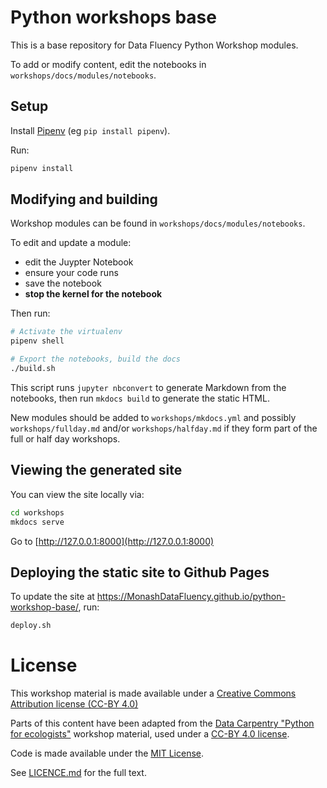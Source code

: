 # Python workshops base

This is a base repository for Data Fluency Python Workshop modules.

To add or modify content, edit the notebooks in `workshops/docs/modules/notebooks`.

## Setup

Install [Pipenv](https://docs.pipenv.org/) (eg `pip install pipenv`).

Run:

```bash
pipenv install
```

## Modifying and building

Workshop modules can be found in `workshops/docs/modules/notebooks`.

To edit and update a module:
* edit the Juypter Notebook
* ensure your code runs
* save the notebook
* **stop the kernel for the notebook**

Then run:

```bash
# Activate the virtualenv
pipenv shell

# Export the notebooks, build the docs
./build.sh
```

This script runs `jupyter nbconvert` to generate Markdown from the notebooks, then run `mkdocs build` to generate the static HTML.

New modules should be added to `workshops/mkdocs.yml` and possibly `workshops/fullday.md` and/or `workshops/halfday.md` if they form part of the full or half day workshops.

## Viewing the generated site

You can view the site locally via:

```bash
cd workshops
mkdocs serve
```

Go to [http://127.0.0.1:8000](http://127.0.0.1:8000)

## Deploying the static site to Github Pages

To update the site at https://MonashDataFluency.github.io/python-workshop-base/, run:

```bash
deploy.sh
```

# License

This workshop material is made available under a [Creative Commons Attribution license (CC-BY 4.0)](https://creativecommons.org/licenses/by/4.0/legalcode)

Parts of this content have been adapted from the [Data Carpentry "Python for ecologists"](http://www.datacarpentry.org/python-ecology-lesson/) workshop material, used under a [CC-BY 4.0 license](https://creativecommons.org/licenses/by/4.0/legalcode).

Code is made available under the [MIT License](http://opensource.org/licenses/mit-license.html).

See [LICENCE.md](LICENSE.md) for the full text.
